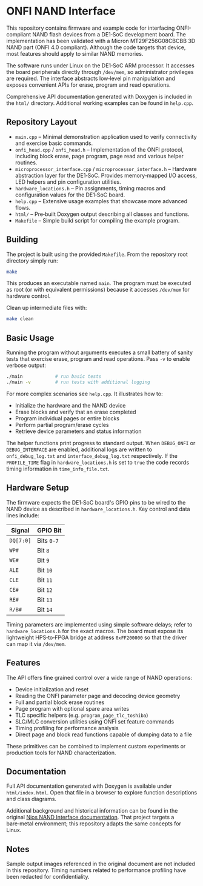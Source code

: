 # ONFI NAND Interface



This repository contains firmware and example code for interfacing ONFI-compliant NAND flash devices from a DE1‑SoC development board.  The implementation has been validated with a Micron MT29F256G08CBCBB 3D NAND part (ONFI&nbsp;4.0 compliant).  Although the code targets that device, most features should apply to similar NAND memories.

The software runs under Linux on the DE1‑SoC ARM processor.  It accesses the board peripherals directly through `/dev/mem`, so administrator privileges are required.  The interface abstracts low‑level pin manipulation and exposes convenient APIs for erase, program and read operations.

Comprehensive API documentation generated with Doxygen is included in the `html/` directory.  Additional working examples can be found in `help.cpp`.


## Repository Layout

- `main.cpp` – Minimal demonstration application used to verify connectivity and exercise basic commands.
- `onfi_head.cpp` / `onfi_head.h` – Implementation of the ONFI protocol, including block erase, page program, page read and various helper routines.
- `microprocessor_interface.cpp` / `microprocessor_interface.h` – Hardware abstraction layer for the DE1‑SoC.  Provides memory‑mapped I/O access, LED helpers and pin configuration utilities.
- `hardware_locations.h` – Pin assignments, timing macros and configuration values for the DE1‑SoC board.
- `help.cpp` – Extensive usage examples that showcase more advanced flows.
- `html/` – Pre‑built Doxygen output describing all classes and functions.
- `Makefile` – Simple build script for compiling the example program.

## Building

The project is built using the provided `Makefile`.  From the repository root directory simply run:

```bash
make
```

This produces an executable named `main`.  The program must be executed as root (or with equivalent permissions) because it accesses `/dev/mem` for hardware control.

Clean up intermediate files with:

```bash
make clean
```

## Basic Usage

Running the program without arguments executes a small battery of
sanity tests that exercise erase, program and read operations.  Pass
`-v` to enable verbose output:

```bash
./main            # run basic tests
./main -v         # run tests with additional logging
```

For more complex scenarios see `help.cpp`.  It illustrates how to:

- Initialize the hardware and the NAND device
- Erase blocks and verify that an erase completed
- Program individual pages or entire blocks
- Perform partial program/erase cycles
- Retrieve device parameters and status information

The helper functions print progress to standard output.  When `DEBUG_ONFI` or `DEBUG_INTERFACE` are enabled, additional logs are written to `onfi_debug_log.txt` and `interface_debug_log.txt` respectively.  If the `PROFILE_TIME` flag in `hardware_locations.h` is set to `true` the code records timing information in `time_info_file.txt`.

## Hardware Setup

The firmware expects the DE1‑SoC board's GPIO pins to be wired to the NAND device as described in `hardware_locations.h`.  Key control and data lines include:

| Signal | GPIO Bit |
| ------ | -------- |
| `DQ[7:0]` | Bits `0-7` |
| `WP#` | Bit `8` |
| `WE#` | Bit `9` |
| `ALE` | Bit `10` |
| `CLE` | Bit `11` |
| `CE#` | Bit `12` |
| `RE#` | Bit `13` |
| `R/B#` | Bit `14` |

Timing parameters are implemented using simple software delays; refer to `hardware_locations.h` for the exact macros.  The board must expose its lightweight HPS‑to‑FPGA bridge at address `0xFF200000` so that the driver can map it via `/dev/mem`.

## Features

The API offers fine grained control over a wide range of NAND operations:

- Device initialization and reset
- Reading the ONFI parameter page and decoding device geometry
- Full and partial block erase routines
- Page program with optional spare area writes
- TLC specific helpers (e.g. `program_page_tlc_toshiba`)
- SLC/MLC conversion utilities using ONFI set feature commands
- Timing profiling for performance analysis
- Direct page and block read functions capable of dumping data to a file

These primitives can be combined to implement custom experiments or production tools for NAND characterization.

## Documentation

Full API documentation generated with Doxygen is available under `html/index.html`.  Open that file in a browser to explore function descriptions and class diagrams.

Additional background and historical information can be found in the original [Nios NAND Interface documentation](https://sickranchez-c137.github.io/nios_NAND_interface/).  That project targets a bare‑metal environment; this repository adapts the same concepts for Linux.

## Notes

Sample output images referenced in the original document are not included in this repository.  Timing numbers related to performance profiling have been redacted for confidentiality.

